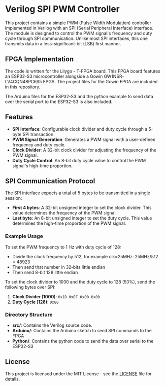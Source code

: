 # Verilog SPI PWM Controller

This project contains a simple PWM (Pulse Width Modulation) controller implemented in Verilog with an SPI (Serial Peripheral Interface) interface. The module is designed to control the PWM signal's frequency and duty cycle through SPI communication. Unlike most SPI interfaces, this one transmits data in a less-significant-bit (LSB) first manner.

## FPGA Implementation

The code is written for the Lilygo - T-FPGA board. This FPGA board features an ESP32-S3 microcontroller alongside a Gowin GW1NSR-LV4CQN48PC6/I5 FPGA. The project files for the Gowin FPGA are included in this repository.

The Arduino files for the ESP32-S3 and the python example to send data over the serial port to the ESP32-S3 is also included.

## Features

- **SPI Interface**: Configurable clock divider and duty cycle through a 5-byte SPI transaction.
- **PWM Signal Generation**: Generates a PWM signal with a user-defined frequency and duty cycle.
- **Clock Divider**: A 32-bit clock divider for adjusting the frequency of the PWM signal.
- **Duty Cycle Control**: An 8-bit duty cycle value to control the PWM signal's high-time proportion.


## SPI Communication Protocol

The SPI interface expects a total of 5 bytes to be transmitted in a single session:

- **First 4 bytes**: A 32-bit unsigned integer to set the clock divider. This value determines the frequency of the PWM signal.
- **Last byte**: An 8-bit unsigned integer to set the duty cycle. This value determines the high-time proportion of the PWM signal.

### Example Usage
To set the PWM frequency to 1 Hz with duty cycle of 128:
* Divide the clock frequency by 512, for example clk=25MHz: 25MHz/512 = 48923
* Then send that number in 32-bits little endian
* Then send 8-bit 128 little endian

To set the clock divider to 1000 and the duty cycle to 128 (50%), send the following bytes over SPI:

1. **Clock Divider (1000)**: `0x1B 0xBF 0x00 0x00`
2. **Duty Cycle (128)**: `0x80`

### Directory Structure

- **src/**: Contains the Verilog source code.
- **Arduino/**: Contains the Arduino sketch to send SPI commands to the FPGA
- **Python/**: Contains the python code to send the data over serial to the ESP32-S3

## License

This project is licensed under the MIT License - see the [LICENSE](LICENSE) file for details.
